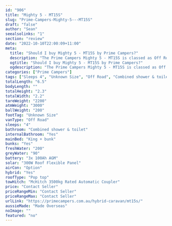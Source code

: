 ```yaml
---
id: "906"
title: "Mighty 5 - MT15S"
slug: "Prime-Campers-Mighty-5---MT15S"
draft: "false"
author: "Sean"
seealsolinks: "1"
section: "review"
date: "2022-10-10T22:00:09+11:00"
meta:
  title: "Should I buy Mighty 5 - MT15S by Prime Campers?"
  description: "The Prime Campers Mighty 5 - MT15S is classed as Off Road, and sleeps 4 people. It is Made Overseas and comes in at Unknown Size. It generally has Combined shower & toilet."
  ogtitle: "Should I buy Mighty 5 - MT15S by Prime Campers?"
  ogdescription: "The Prime Campers Mighty 5 - MT15S is classed as Off Road, and sleeps 4 people. It is Made Overseas and comes in at Unknown Size. It generally has Combined shower & toilet."
categories: ["Prime Campers"]
tags: ["Sleeps 4", "Unknown Size", "Off Road", "Combined shower & toilet", "Pop top", "Price Unknown", "Made Overseas"]
totalLength: "6.5"
bodyLength: ""
totalHeight: "2.3"
totalWidth: "2.2"
tareWeight: "2200"
atmWeight: "3000"
ballWeight: "200"
footTag: "Unknown Size"
vanType: "Off Road"
sleeps: "4"
bathroom: "Combined shower & toilet"
internalBathroom: "Yes"
mainBed: "King + bunk"
bunks: "Yes"
freshWater: "200"
greyWater: "90"
battery: "3x 100Ah AGM"
solar: "300W Roof Flexible Panel"
airCon: "Option"
hybrid: "Yes"
roofType: "Pop top"
towHitch: "McHitch 3500kg Rated Automatic Coupler"
price: "Contact Seller"
priceRangeMin: "Contact Seller"
priceRangeMax: "Contact Seller"
urlLink: "https://primecampers.com.au/hybrid-caravan/mt15s/"
aussieMade: "Made Overseas"
noImage: ""
featured: "no"
---
```

